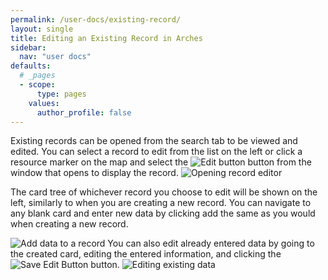 ```yaml
---
permalink: /user-docs/existing-record/
layout: single
title: Editing an Existing Record in Arches
sidebar:
  nav: "user docs"
defaults:
  # _pages
  - scope:
      type: pages
    values:
      author_profile: false
---
```


Existing records can be opened from the search tab to be viewed and edited. You can select a record to edit from the list on the left or click a resource marker on the map and select the ![Edit button]({{site.url}}/assets/images/editButton.png) button from the window that opens to display the record.
![Opening record editor]({{site.url}}/assets/images/editRecordAnnotated.png)


The card tree of whichever record you choose to edit will be shown on the left, similarly to when you are creating a new record. You can navigate to any blank card and enter new data by clicking add the same as you would when creating a new record.  

![Add data to a record]({{site.url}}/assets/GIFs/recordEditAdd.gif)
You can also edit already entered data by going to the created card, editing the entered information, and clicking the ![Save Edit Button]({{site.url}}/assets/images/saveEditButton.PNG) button.
![Editing existing data]({{site.url}}/assets/GIFs/recordEditEdit.gif)
